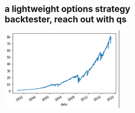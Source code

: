 # a lightweight options strategy backtester, reach out with qs
![alt text](https://raw.githubusercontent.com/jacobsolawetz/options_backtester/master/bt.png)

